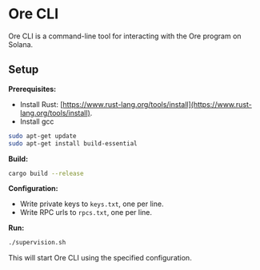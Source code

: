 # Ore CLI

Ore CLI is a command-line tool for interacting with the Ore program on Solana.

## Setup

**Prerequisites:**
- Install Rust: [https://www.rust-lang.org/tools/install](https://www.rust-lang.org/tools/install).
- Install gcc
```sh
sudo apt-get update
sudo apt-get install build-essential
```

**Build:**
```sh
cargo build --release
```

**Configuration:**
- Write private keys to `keys.txt`, one per line.
- Write RPC urls to `rpcs.txt`, one per line.

**Run:**
```sh
./supervision.sh
```

This will start Ore CLI using the specified configuration.
